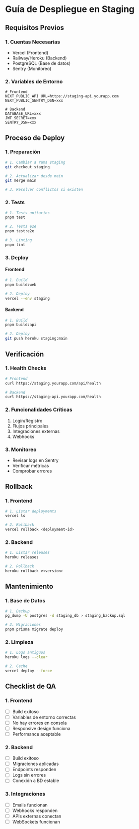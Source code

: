 # Guía de Despliegue en Staging

## Requisitos Previos

### 1. Cuentas Necesarias

- Vercel (Frontend)
- Railway/Heroku (Backend)
- PostgreSQL (Base de datos)
- Sentry (Monitoreo)

### 2. Variables de Entorno

```env
# Frontend
NEXT_PUBLIC_API_URL=https://staging-api.yourapp.com
NEXT_PUBLIC_SENTRY_DSN=xxx

# Backend
DATABASE_URL=xxx
JWT_SECRET=xxx
SENTRY_DSN=xxx
```

## Proceso de Deploy

### 1. Preparación

```bash
# 1. Cambiar a rama staging
git checkout staging

# 2. Actualizar desde main
git merge main

# 3. Resolver conflictos si existen
```

### 2. Tests

```bash
# 1. Tests unitarios
pnpm test

# 2. Tests e2e
pnpm test:e2e

# 3. Linting
pnpm lint
```

### 3. Deploy

#### Frontend

```bash
# 1. Build
pnpm build:web

# 2. Deploy
vercel --env staging
```

#### Backend

```bash
# 1. Build
pnpm build:api

# 2. Deploy
git push heroku staging:main
```

## Verificación

### 1. Health Checks

```bash
# Frontend
curl https://staging.yourapp.com/api/health

# Backend
curl https://staging-api.yourapp.com/health
```

### 2. Funcionalidades Críticas

1. Login/Registro
2. Flujos principales
3. Integraciones externas
4. Webhooks

### 3. Monitoreo

- Revisar logs en Sentry
- Verificar métricas
- Comprobar errores

## Rollback

### 1. Frontend

```bash
# 1. Listar deployments
vercel ls

# 2. Rollback
vercel rollback <deployment-id>
```

### 2. Backend

```bash
# 1. Listar releases
heroku releases

# 2. Rollback
heroku rollback v<version>
```

## Mantenimiento

### 1. Base de Datos

```bash
# 1. Backup
pg_dump -U postgres -d staging_db > staging_backup.sql

# 2. Migraciones
pnpm prisma migrate deploy
```

### 2. Limpieza

```bash
# 1. Logs antiguos
heroku logs --clear

# 2. Cache
vercel deploy --force
```

## Checklist de QA

### 1. Frontend

- [ ] Build exitoso
- [ ] Variables de entorno correctas
- [ ] No hay errores en consola
- [ ] Responsive design funciona
- [ ] Performance aceptable

### 2. Backend

- [ ] Build exitoso
- [ ] Migraciones aplicadas
- [ ] Endpoints responden
- [ ] Logs sin errores
- [ ] Conexión a BD estable

### 3. Integraciones

- [ ] Emails funcionan
- [ ] Webhooks responden
- [ ] APIs externas conectan
- [ ] WebSockets funcionan
